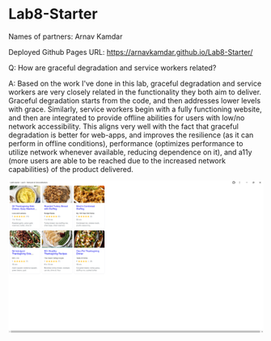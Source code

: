 # Lab8-Starter

Names of partners: Arnav Kamdar

Deployed Github Pages URL: https://arnavkamdar.github.io/Lab8-Starter/

Q: How are graceful degradation and service workers related?

A: Based on the work I've done in this lab, graceful degradation and service workers are very closely related in the functionality they both aim to deliver. Graceful degradation starts from the code, and then addresses lower levels with grace. Similarly, service workers begin with a fully functioning website, and then are integrated to provide offline abilities for users with low/no network accessibility. This aligns very well with the fact that graceful degradation is better for web-apps, and improves the resilience (as it can perform in offline conditions), performance (optimizes performance to utilize network whenever available, reducing dependence on it), and a11y (more users are able to be reached due to the increased network capabilities) of the product delivered.


![Image](./pwa.png)
